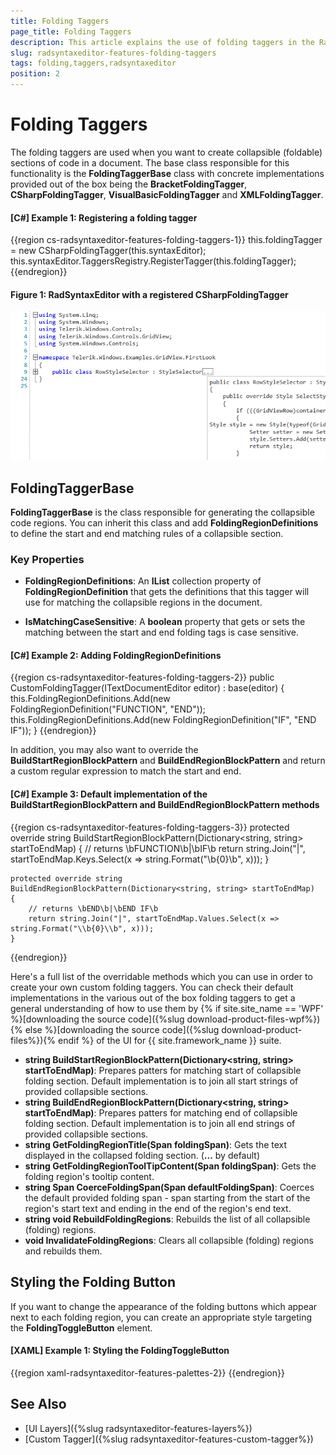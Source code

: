 ```yaml
---
title: Folding Taggers
page_title: Folding Taggers
description: This article explains the use of folding taggers in the RadSyntaxEditor control.
slug: radsyntaxeditor-features-folding-taggers
tags: folding,taggers,radsyntaxeditor
position: 2
---
```


# Folding Taggers

The folding taggers are used when you want to create collapsible (foldable) sections of code in a document. The base class responsible for this functionality is the **FoldingTaggerBase** class with concrete implementations provided out of the box being the **BracketFoldingTagger**, **CSharpFoldingTagger**, **VisualBasicFoldingTagger** and **XMLFoldingTagger**.

#### __[C#] Example 1: Registering a folding tagger__
{{region cs-radsyntaxeditor-features-folding-taggers-1}}
    this.foldingTagger = new CSharpFoldingTagger(this.syntaxEditor);
    this.syntaxEditor.TaggersRegistry.RegisterTagger(this.foldingTagger);
{{endregion}}

#### Figure 1: RadSyntaxEditor with a registered CSharpFoldingTagger

![RadSyntaxEditor with a registered CSharpFoldingTagger](images/syntaxeditor-taggers-folding-taggers.png)

## FoldingTaggerBase

**FoldingTaggerBase** is the class responsible for generating the collapsible code regions. You can inherit this class and add **FoldingRegionDefinitions** to define the start and end matching rules of a collapsible section.

### Key Properties

* __FoldingRegionDefinitions__: An __IList__ collection property of __FoldingRegionDefinition__ that gets the definitions that this tagger will use for matching the collapsible regions in the document.

* __IsMatchingCaseSensitive__: A __boolean__ property that gets or sets the matching between the start and end folding tags is case sensitive.

#### __[C#] Example 2: Adding FoldingRegionDefinitions__
{{region cs-radsyntaxeditor-features-folding-taggers-2}}
    public CustomFoldingTagger(ITextDocumentEditor editor) : base(editor)
    {
        this.FoldingRegionDefinitions.Add(new FoldingRegionDefinition("FUNCTION", "END"));
        this.FoldingRegionDefinitions.Add(new FoldingRegionDefinition("IF", "END IF"));
    }
{{endregion}}

In addition, you may also want to override the **BuildStartRegionBlockPattern** and **BuildEndRegionBlockPattern** and return a custom regular expression to match the start and end.

#### __[C#] Example 3: Default implementation of the BuildStartRegionBlockPattern and BuildEndRegionBlockPattern methods__
{{region cs-radsyntaxeditor-features-folding-taggers-3}}
    protected override string BuildStartRegionBlockPattern(Dictionary<string, string> startToEndMap)
    {
        // returns \bFUNCTION\b|\bIF\b
        return string.Join("|", startToEndMap.Keys.Select(x => string.Format("\\b{0}\\b", x)));
    }

    protected override string BuildEndRegionBlockPattern(Dictionary<string, string> startToEndMap)
    {
        // returns \bEND\b|\bEND IF\b
        return string.Join("|", startToEndMap.Values.Select(x => string.Format("\\b{0}\\b", x)));
    }
{{endregion}}

Here's a full list of the overridable methods which you can use in order to create your own custom folding taggers. You can check their default implementations in the various out of the box folding taggers to get a general understanding of how to use them by {% if site.site_name == 'WPF' %}[downloading the source code]({%slug download-product-files-wpf%}){% else %}[downloading the source code]({%slug download-product-files%}){% endif %} of the UI for {{ site.framework_name }} suite.

* **string BuildStartRegionBlockPattern(Dictionary&lt;string, string> startToEndMap)**: Prepares patters for matching start of collapsible folding section. Default implementation is to join all start strings of provided collapsible sections.
* **string BuildEndRegionBlockPattern(Dictionary&lt;string, string> startToEndMap)**: Prepares patters for matching end of collapsible folding section. Default implementation is to join all end strings of provided collapsible sections.
* **string GetFoldingRegionTitle(Span foldingSpan)**: Gets the text displayed in the collapsed folding section. (**...** by default)
* **string GetFoldingRegionToolTipContent(Span foldingSpan)**: Gets the folding region's tooltip content.
* **string Span CoerceFoldingSpan(Span defaultFoldingSpan)**: Coerces the default provided folding span - span starting from the start of the region's start text and ending in the end of the region's end text.
* **string void RebuildFoldingRegions**: Rebuilds the list of all collapsible (folding) regions.
* **void InvalidateFoldingRegions**: Clears all collapsible (folding) regions and rebuilds them.

## Styling the Folding Button

If you want to change the appearance of the folding buttons which appear next to each folding region, you can create an appropriate style targeting the **FoldingToggleButton** element.

#### __[XAML] Example 1: Styling the FoldingToggleButton__
{{region xaml-radsyntaxeditor-features-palettes-2}}
    <!-- If you are using the NoXaml binaries, you will have to base the style on the default one for the theme like so: 
    <Style TargetType="syntaxEditor:FoldingToggleButton" BasedOn="{StaticResource FoldingToggleButtonStyle}">--> 
    <Style xmlns:syntaxEditor="clr-namespace:Telerik.Windows.Controls.SyntaxEditor.UI;assembly=Telerik.Windows.Controls.SyntaxEditor" TargetType="syntaxEditor:FoldingToggleButton">
        <Setter Property="Foreground" Value="Red" />
    </Style>
{{endregion}}

## See Also

* [UI Layers]({%slug radsyntaxeditor-features-layers%})
* [Custom Tagger]({%slug radsyntaxeditor-features-custom-tagger%})